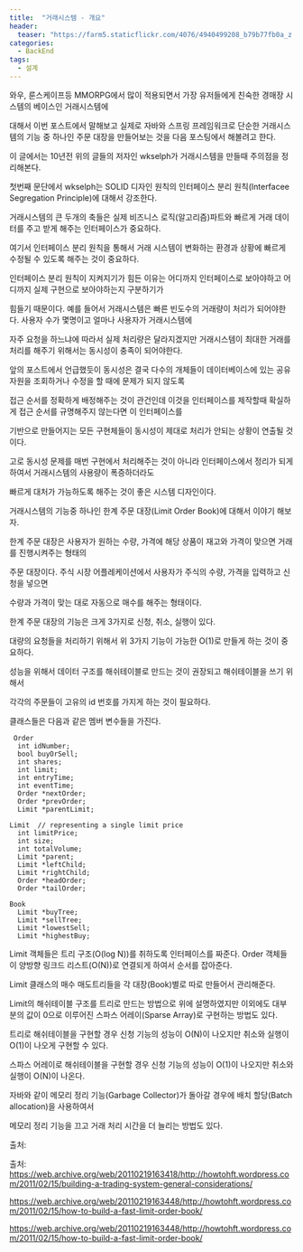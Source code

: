 ```yaml
---
title:  "거래시스템 - 개요"
header:
  teaser: "https://farm5.staticflickr.com/4076/4940499208_b79b77fb0a_z.jpg"
categories: 
  - BackEnd
tags:
  - 설계
---
```


   와우, 룬스케이프등 MMORPG에서 많이 적용되면서 가장 유저들에게 친숙한 경매장 시스템의 베이스인 거래시스템에
  
 대해서 이번 포스트에서 말해보고 실제로 자바와 스프링 프레임워크로 단순한 거래시스템의 기능 중 하나인 주문 대장을 만들어보는 것을 다음 포스팅에서 해볼려고 한다.
 
 이 글에서는 10년전 위의 글들의 저자인 wkselph가 거래시스템을 만들때 주의점을 정리해본다.
 
 첫번째 문단에서 wkselph는 SOLID 디자인 원칙의 인터페이스 분리 원칙(Interfacee Segregation Principle)에 대해서 강조한다.
 
 거래시스템의 큰 두개의 축들은 실제 비즈니스 로직(알고리즘)파트와 빠르게 거래 데이터를 주고 받게 해주는 인터페이스가 중요하다.
 
 여기서 인터페이스 분리 원칙을 통해서 거래 시스템이 변화하는 환경과 상황에 빠르게 수정될 수 있도록 해주는 것이 중요하다.
 
   인터페이스 분리 원칙이 지켜지기가 힘든 이유는 어디까지 인터페이스로 보아야하고 어디까지 실제 구현으로 보아야하는지 구분하기가
   
 힘들기 때문이다. 예를 들어서 거래시스템은 빠른 빈도수의 거래량이 처리가 되어야한다. 사용자 수가 몇명이고 얼마나 사용자가 거래시스템에
 
 자주 요청을 하느냐에 따라서 실제 처리량은 달라지겠지만 거래시스템이 최대한 거래를 처리를 해주기 위해서는 동시성이 충족이 되어야한다.
 
   앞의 포스트에서 언급했듯이 동시성은 결국 다수의 개체들이 데이터베이스에 있는 공유자원을 조회하거나 수정을 할 때에 문제가 되지 않도록
   
 접근 순서를 정확하게 배정해주는 것이 관건인데 이것을 인터페이스를 제작할때 확실하게 접근 순서를 규명해주지 않는다면 이 인터페이스를
 
 기반으로 만들어지는 모든 구현체들이 동시성이 제대로 처리가 안되는 상황이 연출될 것 이다.
 
   고로 동시성 문제를 매번 구현에서 처리해주는 것이 아니라 인터페이스에서 정리가 되게 하여서 거래시스템의 사용량이 폭증하더라도
   
 빠르게 대처가 가능하도록 해주는 것이 좋은 시스템 디자인이다.
 
   
   
   거래시스템의 기능중 하나인 한계 주문 대장(Limit Order Book)에 대해서 이야기 해보자.
   
 한계 주문 대장은 사용자가 원하는 수량, 가격에 해당 상품이 재고와 가격이 맞으면 거래를 진행시켜주는 형태의
 
 주문 대장이다. 주식 시장 어플레케이션에서 사용자가 주식의 수량, 가격을 입력하고 신청을 넣으면 
 
 수량과 가격이 맞는 대로 자동으로 매수를 해주는 형태이다.
 
   한계 주문 대장의 기능은 크게 3가지로 신청, 취소, 실행이 있다.
   
 대량의 요청들을 처리하기 위해서 위 3가지 기능이 가능한 O(1)로 만들게 하는 것이 중요하다.
 
 성능을 위해서 데이터 구조를 해쉬테이블로 만드는 것이 권장되고 해쉬테이블을 쓰기 위해서
 
 각각의 주문들이 고유의 id 번호를 가지게 하는 것이 필요하다.
 
 클래스들은 다음과 같은 멤버 변수들을 가진다.
 
     Order
      int idNumber;
      bool buyOrSell;
      int shares;
      int limit;
      int entryTime;
      int eventTime;
      Order *nextOrder;
      Order *prevOrder;
      Limit *parentLimit;

    Limit  // representing a single limit price
      int limitPrice;
      int size;
      int totalVolume;
      Limit *parent;
      Limit *leftChild;
      Limit *rightChild;
      Order *headOrder;
      Order *tailOrder;

    Book
      Limit *buyTree;
      Limit *sellTree;
      Limit *lowestSell;
      Limit *highestBuy;

 Limit 객체들은 트리 구조(O(log N))를 취하도록 인터페이스를 짜준다. Order 객체들이 양방향 링크드 리스트(O(N))로 연결되게 하여서 순서를 잡아준다. 
 
 Limit 클래스의 매수 매도트리들을 각 대장(Book)별로 따로 만들어서 관리해준다.
 
 Limit의 해쉬테이블 구조를 트리로 만드는 방법으로 위에 설명하였지만 이외에도 대부분의 값이 0으로 이루어진 스파스 어레이(Sparse Array)로 구현하는 방법도 있다.
 
 트리로 해쉬테이블을 구현할 경우 신청 기능의 성능이 O(N)이 나오지만 취소와 실행이 O(1)이 나오게 구현할 수 있다.
 
 스파스 어레이로 해쉬테이블을 구현할 경우 신청 기능의 성능이 O(1)이 나오지만 취소와 실행이 O(N)이 나온다.
 
 
 
   자바와 같이 메모리 정리 기능(Garbage Collector)가 돌아갈 경우에 배치 할당(Batch allocation)을 사용하여서
   
 메모리 정리 기능을 끄고 거래 처리 시간을 더 늘리는 방법도 있다.
   
  
출처:

출처: https://web.archive.org/web/20110219163418/http://howtohft.wordpress.com/2011/02/15/building-a-trading-system-general-considerations/

https://web.archive.org/web/20110219163448/http://howtohft.wordpress.com/2011/02/15/how-to-build-a-fast-limit-order-book/

https://web.archive.org/web/20110219163448/http://howtohft.wordpress.com/2011/02/15/how-to-build-a-fast-limit-order-book/